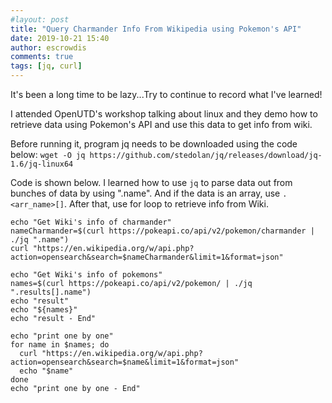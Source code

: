 ```yaml
---
#layout: post
title: "Query Charmander Info From Wikipedia using Pokemon's API"
date: 2019-10-21 15:40
author: escrowdis
comments: true
tags: [jq, curl]
---
```


It's been a long time to be lazy...Try to continue to record what I've learned!

I attended OpenUTD's workshop talking about linux and they demo how to retrieve data using Pokemon's API and use this data to get info from wiki.

Before running it, program jq needs to be downloaded using the code below:
`wget -O jq https://github.com/stedolan/jq/releases/download/jq-1.6/jq-linux64`

Code is shown below. I learned how to use `jq` to parse data out from bunches of data by using ".name". And if the data is an array, use `.<arr_name>[]`.
After that, use for loop to retrieve info from Wiki.

```
echo "Get Wiki's info of charmander"
nameCharmander=$(curl https://pokeapi.co/api/v2/pokemon/charmander | ./jq ".name")
curl "https://en.wikipedia.org/w/api.php?action=opensearch&search=$nameCharmander&limit=1&format=json"

echo "Get Wiki's info of pokemons"
names=$(curl https://pokeapi.co/api/v2/pokemon/ | ./jq ".results[].name")
echo "result"
echo "${names}"
echo "result - End"

echo "print one by one"
for name in $names; do
  curl "https://en.wikipedia.org/w/api.php?action=opensearch&search=$name&limit=1&format=json"
  echo "$name"
done
echo "print one by one - End"
```
